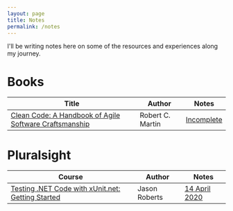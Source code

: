 ```yaml
---
layout: page
title: Notes
permalink: /notes
---
```


I'll be writing notes here on some of the resources and experiences along my journey.

# Books

| Title | Author | Notes |
| ------ | ------ | --------- |
| [Clean Code: A Handbook of Agile Software Craftsmanship](https://www.goodreads.com/book/show/3735293-clean-code) | Robert C. Martin | [Incomplete](/notes/books/clean-code) |


# Pluralsight

| Course | Author | Notes |
| ------ | ------ | --------- |
| [Testing .NET Code with xUnit.net: Getting Started](https://app.pluralsight.com/library/courses/dotnet-core-testing-code-xunit-dotnet-getting-started/table-of-contents) | Jason Roberts | [14 April 2020](/notes/pluralsight/dotnet-core-testing-code-xunit-dotnet-getting-started) |